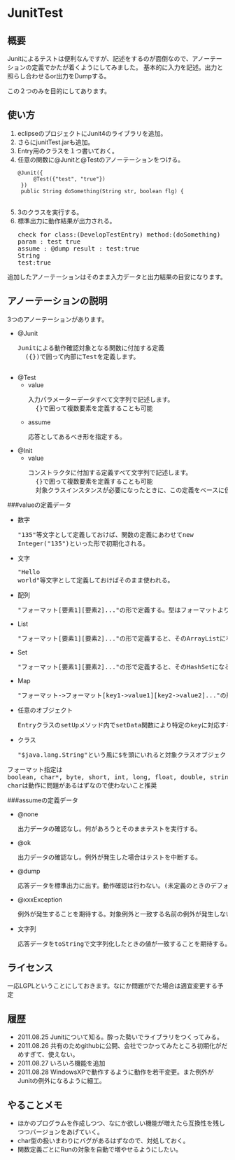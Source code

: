 # JunitTest

## 概要
Junitによるテストは便利なんですが、記述をするのが面倒なので、アノーテーションの定義でかたが着くようにしてみました。
基本的に入力を記述。出力と照らし合わせるor出力をDumpする。

この２つのみを目的にしてあります。

## 使い方
1. eclipseのプロジェクトにJunit4のライブラリを追加。
2. さらにjunitTest.jarも追加。
3. Entry用のクラスを１つ書いておく。
4. 任意の関数に@Junitと@Testのアノーテーションをつける。
   <pre>
   <code>@Junit({
   		@Test({"test", "true"})
   	})
   	public String doSomething(String str, boolean flg) {
   </code>
   </pre>
5. 3のクラスを実行する。
6. 標準出力に動作結果が出力される。
   <pre>check for class:(DevelopTestEntry) method:(doSomething)
   param : test true 
   assume : @dump result : test:true
   String
   test:true
   </pre>

追加したアノーテーションはそのまま入力データと出力結果の目安になります。

## アノーテーションの説明
3つのアノーテーションがあります。

* @Junit
	<pre>Junitによる動作確認対象となる関数に付加する定義
	({})で囲って内部にTestを定義します。
	</pre>
* @Test
	* value
		<pre>入力パラメーターデータすべて文字列で記述します。
		{}で囲って複数要素を定義することも可能</pre>
	* assume
		<pre>応答としてあるべき形を指定する。</pre>
* @Init
	* value
		<pre>コンストラクタに付加する定義すべて文字列で記述します。
		{}で囲って複数要素を定義することも可能
		対象クラスインスタンスが必要になったときに、この定義をベースに仮動作させます。</pre>

###valueの定義データ
* 数字 <pre>"135"等文字として定義しておけば、関数の定義にあわせてnew Integer("135")といった形で初期化される。</pre>
* 文字 <pre>"Hello world"等文字として定義しておけばそのまま使われる。</pre>
* 配列 <pre>"フォーマット[要素1][要素2]..."の形で定義する。型はフォーマットよりも関数定義を優先する。</pre>
* List <pre>"フォーマット[要素1][要素2]..."の形で定義すると、そのArrayListになる。</pre>
* Set <pre>"フォーマット[要素1][要素2]..."の形で定義すると、そのHashSetになる。</pre>
* Map <pre>"フォーマット->フォーマット[key1->value1][key2->value2]..."の形で定義すると、そのHashMapになる。</pre>
* 任意のオブジェクト <pre>EntryクラスのsetUpメソッド内でsetData関数により特定のkeyに対応するvalueをセットしておくと、"#key"という形で利用できる。</pre>
* クラス <pre>"$java.lang.String"という風に$を頭にいれると対象クラスオブジェクトを渡すことができる。</pre>

<pre>フォーマット指定は
boolean, char*, byte, short, int, long, float, double, string
charは動作に問題があるはずなので使わないこと推奨</pre>

###assumeの定義データ
* @none <pre>出力データの確認なし。何があろうとそのままテストを実行する。</pre>
* @ok <pre>出力データの確認なし。例外が発生した場合はテストを中断する。</pre>
* @dump <pre>応答データを標準出力に出す。動作確認は行わない。(未定義のときのデフォルトの値)</pre>
* @xxxException <pre>例外が発生することを期待する。対象例外と一致する名前の例外が発生しない場合はテストを中断する。</pre>
* 文字列 <pre>応答データをtoStringで文字列化したときの値が一致することを期待する。それ以外の場合はエラー扱いでテスト中断。</pre>

## ライセンス
一応LGPLということにしておきます。なにか問題がでた場合は適宜変更する予定

## 履歴
* 2011.08.25 Junitについて知る。酔った勢いでライブラリをつくってみる。
* 2011.08.26 共有のためgithubに公開、会社でつかってみたところ初期化がだめすぎて、使えない。
* 2011.08.27 いろいろ機能を追加
* 2011.08.28 WindowsXPで動作するように動作を若干変更。また例外がJunitの例外になるように細工。

## やることメモ
* ほかのプログラムを作成しつつ、なにか欲しい機能が増えたら互換性を残しつつバージョンをあげていく。
* char型の扱いまわりにバグがあるはずなので、対処しておく。
* 関数定義ごとにRunの対象を自動で増やせるようにしたい。